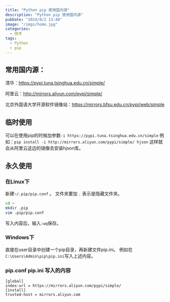 ```yaml
---
title: "Python pip 使用国内源"
description: "Python pip 使用国内源"
pubDate: "2024/8/2 13:48"
image: "/imgs/home.jpg"
categories:
  - 技术
tags:
  - Python
  - pip
---
```


## 常用国内源：

清华：https://pypi.tuna.tsinghua.edu.cn/simple/

阿里云：http://mirrors.aliyun.com/pypi/simple/

北京外国语大学开源软件镜像站：https://mirrors.bfsu.edu.cn/pypi/web/simple

## 临时使用
可以在使用pip的时候加参数```-i https://pypi.tuna.tsinghua.edu.cn/simple```
例如：```pip install -i http://mirrors.aliyun.com/pypi/simple/ hjson```
这样就会从阿里云这边的镜像去安装hjson库。

## 永久使用
### 在Linux下
新建```~/.pip/pip.conf``` 。
文件夹要加 ```.``` 表示是隐藏文件夹。
```bash
cd ~
mkdir .pip
vim .pip/pip.conf
```
写入内容后，输入```:wq```保存。

### Windows下
直接在user目录中创建一个pip目录，再新建文件pip.ini。
例如在```C:\Users\Admin\pip\pip.ini```写入上述内容。

### pip.conf pip.ini 写入的内容

```vim
[global]
index-url = https://mirrors.aliyun.com/pypi/simple/
[install]
trusted-host = mirrors.aliyun.com
```